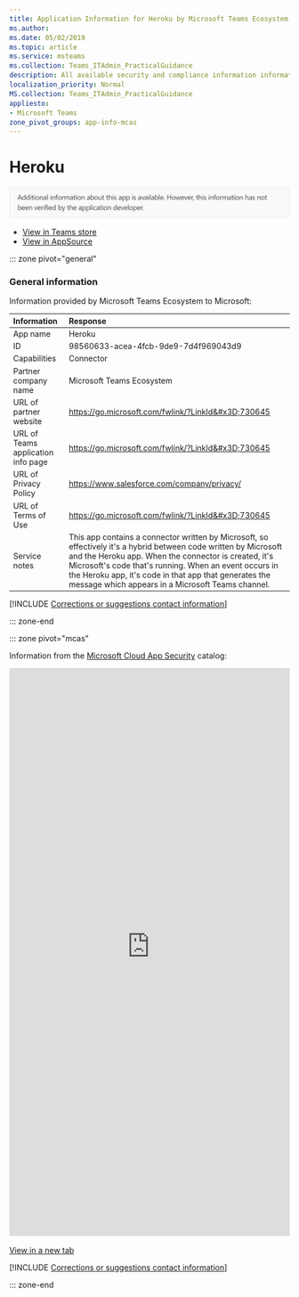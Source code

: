 ```yaml
---
title: Application Information for Heroku by Microsoft Teams Ecosystem
ms.author: 
ms.date: 05/02/2019
ms.topic: article
ms.service: msteams
ms.collection: Teams_ITAdmin_PracticalGuidance
description: All available security and compliance information information for Heroku, its data handling policies, its Microsoft Cloud App Security app catalog information, and security/compliance information in the CSA STAR registry.
localization_priority: Normal
MS.collection: Teams_ITAdmin_PracticalGuidance
appliesto:
- Microsoft Teams
zone_pivot_groups: app-info-mcas
---
```

# Heroku

<p></p><img alt="Non-attested image" src="./images/unattested.png" width="650"/>

* <a href="https://teams.microsoft.com/l/app/98560633-acea-4fcb-9de9-7d4f969043d9" target="_blank">View in Teams store</a>
* <a href="https://appsource.microsoft.com/en-us/product/office/WA104381546" target="_blank">View in AppSource</a>

::: zone pivot="general"

### General information

Information provided by Microsoft Teams Ecosystem to Microsoft:

| **Information** | **Response** |
|:----------------|:-------------|
| App name | Heroku |
| ID | 98560633-acea-4fcb-9de9-7d4f969043d9 |
| Capabilities | Connector |
| Partner company name | Microsoft Teams Ecosystem |
| URL of partner website | <https://go.microsoft.com/fwlink/?LinkId&#x3D;730645> |
| URL of Teams application info page | <https://go.microsoft.com/fwlink/?LinkId&#x3D;730645> |
| URL of Privacy Policy | <https://www.salesforce.com/company/privacy/> |
| URL of Terms of Use | <https://go.microsoft.com/fwlink/?LinkId&#x3D;730645> |
| Service notes | This app contains a connector written by Microsoft, so effectively it&#x27;s a hybrid between code written by Microsoft and the Heroku app. When the connector is created, it&#x27;s Microsoft&#x27;s code that&#x27;s running. When an event occurs in the Heroku app, it&#x27;s code in that app that generates the message which appears in a Microsoft Teams channel. |

 [!INCLUDE [Corrections or suggestions contact information](./includes/corrections-or-suggestions.md)]

::: zone-end


::: zone pivot="mcas"

Information from the [Microsoft Cloud App Security](https://www.microsoft.com/en-us/enterprise-mobility-security/cloud-app-security) catalog:

<iframe height='1020' title='Microsoft Cloud App Security Information' src='https://3ca685143b5b46b4b0e5266dadf2e97c.codepen.website/#/dashboard/13909' frameborder='no'  style='width: 100%;'></iframe>

<a href="https://3ca685143b5b46b4b0e5266dadf2e97c.codepen.website/#/dashboard/13909" target="_blank">View in a new tab</a>

[!INCLUDE [Corrections or suggestions contact information](./includes/corrections-or-suggestions.md)]

::: zone-end

